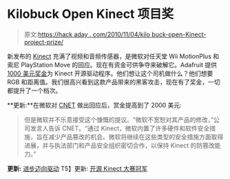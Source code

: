 # Kilobuck Open Kinect 项目奖

> 原文:[https://hack aday . com/2010/11/04/kilo buck-open-Kinect-project-prize/](https://hackaday.com/2010/11/04/kilobuck-open-kinect-project-prize/)

新发布的 [Kinect](http://www.xbox.com/kinect/) 充满了视频和音频传感器，是微软对任天堂 Wii MotionPlus 和索尼 PlayStation Move 的回应。现在有资金可供争夺来破解它。Adafruit 提供[1000 美元奖金](http://www.adafruit.com/blog/2010/11/04/the-open-kinect-project-the-ok-prize-get-1000-bounty-for-kinect-for-xbox-360-open-source-drivers/)为 Kinect 开源驱动程序。他们想让这个司机做什么？他们想要 RGB 和距离值。我们很高兴看到这款产品带来的黑客攻击，现在有了奖金，一切都提升了一个档次。

**更新:**在微软对 [CNET](http://news.cnet.com/8301-13772_3-20021836-52.html#ixzz14MOEkwi6) 做出回应后，赏金提高到了 2000 美元:

> 但是微软并不乐意接受这个慷慨的提议。“微软不宽恕对其产品的修改，”公司发言人告诉 CNET。“通过 Kinect，微软内置了许多硬件和软件安全措施，旨在减少产品篡改的机会。微软将继续在这些类型的安全措施方面取得进展，并与执法部门和产品安全组织密切合作，以保持 Kinect 的防篡改能力。”

**更新:** [进步迈向驱动](https://hackaday.com/2010/11/10/kinect-open-source-driver-demo-and-hacking/)
T5】更新: [开源 Kinect 大赛冠军](https://hackaday.com/2010/11/11/open-source-kinect-contest-has-been-won/)
